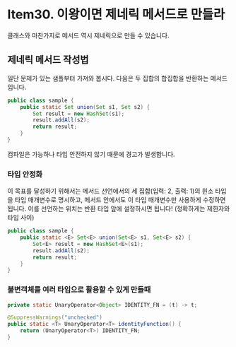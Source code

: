 # Item30. 이왕이면 제네릭 메서드로 만들라
클래스와 마찬가지로 메서드 역시 제네릭으로 만들 수 있습니다.

## 제네릭 메서드 작성법
일단 문제가 있는 샘플부터 가져와 봅시다. 다음은 두 집합의 합집합을 반환하는 메서드입니다.

```java
public class sample {
    public static Set union(Set s1, Set s2) {
        Set result = new HashSet(s1);
        result.addAll(s2);
        return result;
    }
}
```
컴파일은 가능하나 타입 안전하지 않기 때문에 경고가 발생합니다.

### 타입 안정화
이 목표를 달성하기 위해서는 메서드 선언에서의 세 집합(입력: 2, 출력: 1)의 원소 타입을 타입 매개변수로 명시하고, 메서드 안에서도 이 타입
매개변수만 사용하게 수정하면 됩니다. 이를 선언하는 위치는 반환 타입 앞에 설정하시면 됩니다! (정확하게는 제한자와 타입 사이)

```java
public class sample {
    public static <E> Set<E> union(Set<E> s1, Set<E> s2) {
        Set<E> result = new HashSet<E>(s1);
        result.addAll(s2);
        return result;
    }
}
```

### 불변객체를 여러 타입으로 활용할 수 있게 만들때
```java
private static UnaryOperator<Object> IDENTITY_FN = (t) -> t;

@SuppressWarnings("unchecked")
public static <T> UnaryOperator<T> identityFunction() {
    return (UnaryOperator<T>) IDENTITY_FN;
}
```